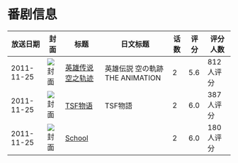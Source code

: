 # 番剧信息

|放送日期|封面|标题|日文标题|话数|评分|评分人数|
|---|---|---|---|---|---|---|
|2011-11-25|![封面](https://lain.bgm.tv/pic/cover/c/71/de/14952_MYjhB.jpg)|[英雄传说 空之轨迹](https://bangumi.tv/subject/14952)|英雄伝説 空の軌跡 THE ANIMATION|2|5.6|812人评分|
|2011-11-25|![封面](https://bangumi.tv/img/no_icon_subject.png)|[TSF物语](https://bangumi.tv/subject/27336)|TSF物語|2|6.0|387人评分|
|2011-11-25|![封面](https://bangumi.tv/img/no_icon_subject.png)|[School](https://bangumi.tv/subject/63030)||2|6.0|180人评分|
